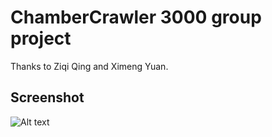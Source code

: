 # ChamberCrawler 3000 group project
Thanks to Ziqi Qing and Ximeng Yuan.<br />

## Screenshot
![Alt text](https://github.com/yhggf45/ChamberCrawler-3000/raw/master/1.png)